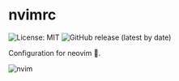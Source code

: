 # nvimrc

![License: MIT](https://img.shields.io/github/license/liubang/nvimrc?style=flat-square)
![GitHub release (latest by date)](https://img.shields.io/github/v/release/liubang/nvimrc?style=flat-square)

Configuration for neovim :rose:.

![nvim](https://user-images.githubusercontent.com/13254917/141631180-cbf2a7fe-b783-4688-a7cf-7462de412855.png)
